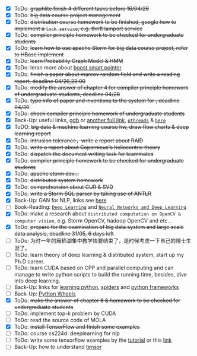 - [x] ToDo: ~~graphlite finish 4 different tasks before 16/04/26~~
- [x] ToDo: ~~big data course project management~~
- [x] ToDo: ~~distribution course homework to be finished, google how to implement a `lock service`, e.g. thrift lamport service~~
- [x] ToDo: ~~compiler principle homework to be checked for undergraduate students~~
- [x] ToDo: ~~learn how to use apache Storm for big data course project, refer to HBase implement~~
- [x] ToDo: ~~learn Probability Graph Model & HMM~~
- [x] ToDo: leran more about [boost smart pointer](http://www.boost.org/doc/libs/1_64_0/libs/smart_ptr/smart_ptr.htm)
- [x] ToDo: ~~finish a paper about marcov random field and write a reading report, deadline 04/26,23:00~~
- [x] ToDo: ~~modify the answer of chapter 4 for compiler principle homework of undergraduate students, deadline 04/28~~
- [x] ToDo: ~~type info of paper and inventions to the system for , deadline 04/30~~
- [x] ToDo: ~~check compiler principle homework of undergraduate students~~
- [x] Back-Up: useful links, [gdb](http://www.delorie.com/gnu/docs/gdb/gdb_toc.html) or [another full link](http://www.gnu.org/software/gdb/documentation/), [`pthreads`](https://hpc.llnl.gov/training/tutorials) & [`here`](https://computing.llnl.gov/tutorials/pthreads/)
- [x] ToDO: ~~big data & machine learning course hw, draw flow charts & deep learning report~~
- [x] ToDo: ~~intrusion tolerance，write a report about RAID~~
- [x] ToDo: ~~write a report about Copernicus's heliocentric theory~~
- [x] ToDo: ~~dispatch the document writing task for teammates~~
- [x] ToDo: ~~compiler principle homework to be checked for undergraduate students~~
- [x] ToDo: ~~apache storm dev...~~
- [x] ToDo: ~~distributed system homework~~
- [x] ToDo: ~~comprehension about CUR & SVD~~
- [x] ToDo: ~~write a Storm SQL parser by taking use of ANTLR~~
- [x] Back-Up: GAN for NLP, links see [here](https://zhuanlan.zhihu.com/p/25168509)
- [ ] Book-Reading: [`Deep Learning`](http://www.deeplearningbook.org/) and [`Neural Networks and Deep Learning`](http://neuralnetworksanddeeplearning.com/)
- [x] ToDo: make a research about `distributed computation on OpenCV & computer vision`, e.g. Storm OpenCV, hadoop OpenCV and etc...
- [x] ToDo: ~~prepare for the examination of big data system and large scale data analysis, deadline 31/05, 6 days left~~
- [ ] ToDo: 为时一年的雁栖湖集中教学快要结束了，是时候考虑一下自己的博士生涯了。
- [ ] ToDo: learn theory of deep learning & distributed system, start up my Ph.D career. 
- [ ] ToDo: learn CUDA based on CPP and parallel computing and can manage to write python scripts to build the running time, besides, dive into deep learning.
- [ ] Back-Up: links for [learning python](https://github.com/Yixiaohan/codeparkshare), [spiders](https://github.com/facert/awesome-spider) and [python frameworks](https://github.com/vinta/awesome-python)
- [ ] Back-Up: [Python Wheels](http://pythonwheels.com/)
- [x] ToDo: ~~make the answer of chapter 8 & homework to be checked for undergraduate students~~
- [ ] ToDo: implement top-k problem by CUDA
- [ ] ToDo: read the source code of MOLA
- [x] ToDo: ~~install TensorFlow and finish some examples~~
- [ ] ToDo: course cs224d: deeplearning for nlp
- [ ] ToDo: write some tensorflow examples by the [tutorial](https://www.tensorflow.org/versions/r0.12/tutorials/index.html) or this [link](https://github.com/jtoy/awesome-tensorflow)
- [ ] Back-Up: how to understand [tensor](http://www.cnblogs.com/wuseguang/p/4168963.html)
